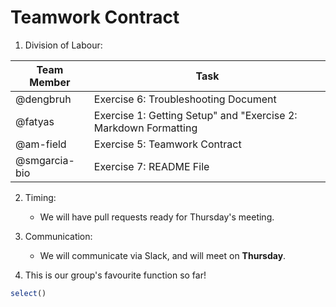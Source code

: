 
# Teamwork Contract

1. Division of Labour:

  Team Member | Task 
  ------------ | ------------
  @dengbruh | Exercise 6: Troubleshooting Document
  @fatyas | Exercise 1: Getting Setup" and "Exercise 2: Markdown Formatting
  @am-field | Exercise 5: Teamwork Contract
  @smgarcia-bio | Exercise 7: README File
   
2. Timing:
   * We will have pull requests ready for Thursday's meeting.
   
3. Communication:
   * We will communicate via Slack, and will meet on **Thursday**.
   
4. This is our group's favourite function so far! 
```R
select()
```

